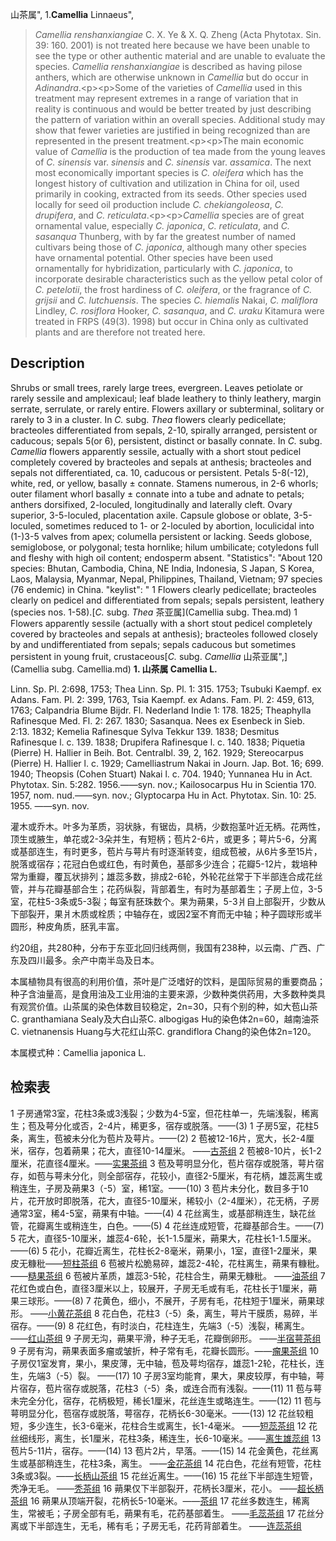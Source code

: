 山茶属",
1.**Camellia** Linnaeus",

> *Camellia renshanxiangiae* C. X. Ye &amp; X. Q. Zheng (Acta Phytotax. Sin. 39: 160. 2001) is not treated here because we have been unable to see the type or other authentic material and are unable to evaluate the species. *Camellia renshanxiangiae* is described as having pilose anthers, which are otherwise unknown in *Camellia* but do occur in *Adinandra*.&lt;p&gt;&lt;p&gt;Some of the varieties of *Camellia* used in this treatment may represent extremes in a range of variation that in reality is continuous and would be better treated by just describing the pattern of variation within an overall species. Additional study may show that fewer varieties are justified in being recognized than are represented in the present treatment.&lt;p&gt;&lt;p&gt;The main economic value of *Camellia* is the production of tea made from the young leaves of *C. sinensis* var. *sinensis* and *C. sinensis* var. *assamica*. The next most economically important species is *C. oleifera* which has the longest history of cultivation and utilization in China for oil, used primarily in cooking, extracted from its seeds. Other species used locally for seed oil production include *C. chekiangoleosa*, *C. drupifera*, and *C. reticulata*.&lt;p&gt;&lt;p&gt;*Camellia* species are of great ornamental value, especially *C. japonica*, *C. reticulata*, and *C. sasanqua* Thunberg, with by far the greatest number of named cultivars being those of *C. japonica*, although many other species have ornamental potential. Other species have been used ornamentally for hybridization, particularly with *C. japonica*, to incorporate desirable characteristics such as the yellow petal color of *C. petelotii*, the frost hardiness of *C. oleifera*, or the fragrance of *C. grijsii* and *C. lutchuensis*. The species *C. hiemalis* Nakai, *C. maliflora* Lindley, *C. rosiflora* Hooker, *C. sasanqua*, and *C. uraku* Kitamura were treated in FRPS (49(3). 1998) but occur in China only as cultivated plants and are therefore not treated here.

## Description
Shrubs or small trees, rarely large trees, evergreen. Leaves petiolate or rarely sessile and amplexicaul; leaf blade leathery to thinly leathery, margin serrate, serrulate, or rarely entire. Flowers axillary or subterminal, solitary or rarely to 3 in a cluster. In *C.* subg. *Thea* flowers clearly pedicellate; bracteoles differentiated from sepals, 2-10, spirally arranged, persistent or caducous; sepals 5(or 6), persistent, distinct or basally connate. In *C.* subg. *Camellia* flowers apparently sessile, actually with a short stout pedicel completely covered by bracteoles and sepals at anthesis; bracteoles and sepals not differentiated, ca. 10, caducous or persistent. Petals 5-8(-12), white, red, or yellow, basally ± connate. Stamens numerous, in 2-6 whorls; outer filament whorl basally ± connate into a tube and adnate to petals; anthers dorsifixed, 2-loculed, longitudinally and laterally cleft. Ovary superior, 3-5-loculed, placentation axile. Capsule globose or oblate, 3-5-loculed, sometimes reduced to 1- or 2-loculed by abortion, loculicidal into (1-)3-5 valves from apex; columella persistent or lacking. Seeds globose, semiglobose, or polygonal; testa hornlike; hilum umbilicate; cotyledons full and fleshy with high oil content; endosperm absent.
  "Statistics": "About 120 species: Bhutan, Cambodia, China, NE India, Indonesia, S Japan, S Korea, Laos, Malaysia, Myanmar, Nepal, Philippines, Thailand, Vietnam; 97 species (76 endemic) in China.
  "keylist": "
1 Flowers clearly pedicellate; bracteoles clearly on pedicel and differentiated from sepals; sepals persistent, leathery (species nos. 1-58).[*C.* subg. *Thea* 茶亚属](Camellia subg. Thea.md)
1 Flowers apparently sessile (actually with a short stout pedicel completely covered by bracteoles and sepals at anthesis); bracteoles followed closely by and undifferentiated from sepals; sepals caducous but sometimes persistent in young fruit, crustaceous[*C.* subg. *Camellia* 山茶亚属",](Camellia subg. Camellia.md)
**1. 山茶属 Camellia L.**

Linn. Sp. Pl. 2:698, 1753; Thea Linn. Sp. Pl. 1: 315. 1753; Tsubuki Kaempf. ex Adans. Fam. Pl. 2: 399, 1763, Tsia Kaempf. ex Adans. Fam. Pl. 2: 459, 613, 1763; Calpandria Blume Bijdr. Fl. Nederland Indie 1: 178. 1825; Theaphylla Rafinesque Med. Fl. 2: 267. 1830; Sasanqua. Nees ex Esenbeck in Sieb. 2:13. 1832; Kemelia Rafinesque Sylva Tekkur 139. 1838; Desmitus Rafinesque l. c. 139. 1838; Drupifera Rafinesque l. c. 140. 1838; Piquetia (Pierre) H. Hallier in Beih. Bot. Centralbl. 39, 2, 162. 1929; Stereocarpus (Pierre) H. Hallier l. c. 1929; Camelliastrum Nakai in Journ. Jap. Bot. 16; 699. 1940; Theopsis (Cohen Stuart) Nakai l. c. 704. 1940; Yunnanea Hu in Act. Phytotax. Sin. 5:282. 1956.——syn. nov.; Kailosocarpus Hu in Scientia 170. 1957, nom. nud.——syn. nov.; Glyptocarpa Hu in Act. Phytotax. Sin. 10: 25. 1955. ——syn. nov.

灌木或乔木。叶多为革质，羽状脉，有锯齿，具柄，少数抱茎叶近无柄。花两性，顶生或腋生，单花或2-3朵并生，有短柄；苞片2-6片，或更多；萼片5-6，分离或基部连生，有时更多，苞片与萼片有时逐渐转变，组成苞被，从6片多至15片，脱落或宿存；花冠白色或红色，有时黄色，基部多少连合；花瓣5-12片，栽培种常为重瓣，覆瓦状排列；雄蕊多数，排成2-6轮，外轮花丝常于下半部连合成花丝管，并与花瓣基部合生；花药纵裂，背部着生，有时为基部着生；子房上位，3-5室，花柱5-3条或5-3裂；每室有胚珠数个。果为蒴果，5-3爿自上部裂开，少数从下部裂开，果爿木质或栓质；中轴存在，或因2室不育而无中轴；种子圆球形或半圆形，种皮角质，胚乳丰富。

约20组，共280种，分布于东亚北回归线两侧，我国有238种，以云南、广西、广东及四川最多。余产中南半岛及日本。

本属植物具有很高的利用价值，茶叶是广泛嗜好的饮料，是国际贸易的重要商品；种子含油量高，是食用油及工业用油的主要来源，少数种类供药用，大多数种类具有观赏价值。山茶属的染色体数目较稳定，2n=30，只有个别的种，如大苞山茶C. granthamiana Sealy及大白山茶C. albogigas Hu的染色体2n=60，越南油茶C. vietnanensis Huang与大花红山茶C. grandiflora Chang的染色体2n=120。

本属模式种：Camellia japonica L.

## 检索表

1 子房通常3室，花柱3条或3浅裂；少数为4-5室，但花柱单一，先端浅裂，稀离生；苞及萼分化或否，2-4片，稀更多，宿存或脱落。——(3)
1 子房5室，花柱5条，离生，苞被未分化为苞片及萼片。——(2)
2 苞被12-16片，宽大，长2-4厘米，宿存，包着蒴果；花大，直径10-14厘米。 ——[古茶组](Sect.%20Archecamellia.md)
2 苞被8-10片，长1-2厘米，花直径4厘米。——[实果茶组](Sect.%20Stereocarpus.md)
3 苞及萼明显分化，苞片宿存或脱落，萼片宿存，如苞与萼未分化，则全部宿存，花较小，直径2-5厘米，有花柄，雄蕊离生或稍连生，子房及蒴果3（-5）室，稀1室。——(10)
3 苞片未分化，数目多于10片，花开放时即脱落，花大，直径5-10厘米，稀较小（2-4厘米），花无柄，子房通常3室，稀4-5室，蒴果有中轴。——(4)
4 花丝离生，或基部稍连生，缺花丝管，花瓣离生或稍连生，白色。——(5)
4 花丝连成短管，花瓣基部合生。——(7)
5 花大，直径5-10厘米，雄蕊4-6轮，长1-1.5厘米，蒴果大，花柱长1-1.5厘米。——(6)
5 花小，花瓣近离生，花柱长2-8毫米，蒴果小，1室，直径1-2厘米，果皮无糠秕——[短柱茶组](Sect.%20Paracamellia.md)
6 苞被片松脆易碎，雄蕊2-4轮，花柱离生，蒴果有糠秕。——[糙果茶组](Sect.%20Furfuracea.md)
6 苞被片革质，雄蕊3-5轮，花柱合生，蒴果无糠秕。 ——[油茶组](Sect.%20Oleifera.md)
7 花红色或白色，直径3厘米以上，较展开，子房无毛或有毛，花柱长于1厘米，蒴果三球形。——(8)
7 花黄色，细小，不展开，子房有毛，花柱短于1厘米，蒴果球形。 ——[小黄花茶组](Sect.%20Luteoflora.md)
8 花白色，花柱3（-5）条，离生，萼片干膜质，易碎，半宿存。——(9)
8 花红色，有时淡白，花柱连生，先端3（-5）浅裂，稀离生。  ——[红山茶组](Sect.%20Camellia.md)
9 子房无沟，蒴果平滑，种子无毛，花瓣倒卵形。 ——[半宿萼茶组](Sect.%20Pseudocamellia.md)
9 子房有沟，蒴果表面多瘤或皱折，种子常有毛，花瓣长圆形。——[瘤果茶组](Sect.%20Tuberculata.md)
10 子房仅1室发育，果小，果皮薄，无中轴，苞及萼均宿存，雄蕊1-2轮，花柱长，连生，先端3（-5）裂。 ——(17)
10 子房3室均能育，果大，果皮较厚，有中轴，萼片宿存，苞片宿存或脱落，花柱3（-5）条，或连合而有浅裂。——(11)
11 苞与萼未完全分化，宿存，花柄极短，稀长1厘米，花丝连生或略连生。——(12)
11 苞与萼明显分化，苞宿存或脱落，萼宿存，花柄长6-30毫米。——(13)
12 花丝较粗短，多少连生，长3-6毫米，花柱合生或离生，长1-4毫米。 ——[短蕊茶组](Sect.%20Brachyandra.md)
12 花丝细线形，离生，长1厘米，花柱3条，稀连生，长6-10毫米。——[离生雄蕊组](Sect.%20Corallina.md)
13 苞片5-11片，宿存。——(14)
13 苞片2片，早落。——(15)
14 花金黄色，花丝离生或基部稍连生，花柱3条，离生。 ——[金花茶组](Sect.%20Chrysantha.md)
14 花白色，花丝有短管，花柱3条或3裂。——[长柄山茶组](Sect.%20Longipedicellata.md)
15 花丝近离生。——(16)
15 花丝下半部连生短管，秃净无毛。 ——[秃茶组](Sect.%20Glaberrima.md)
16 蒴果仅下半部裂开，花柄长3厘米，花小。 ——[超长柄茶组](Sect.%20Longissima.md)
16 蒴果从顶端开裂，花柄长5-10毫米。——[茶组](Sect.%20Thea.md)
17 花丝多数连生，稀离生，常被毛；子房全部有毛，蒴果有毛，花药基部着生。 ——[毛蕊茶组](Sect.%20Eriandria.md)
17 花丝分离或下半部连生，无毛，稀有毛；子房无毛，花药背部着生。 ——[连蕊茶组](Sect.%20Theopsis.md)
